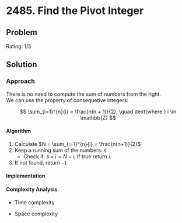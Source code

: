 # 2485. Find the Pivot Integer

## Problem

Rating: 1/5

## Solution

### Approach

There is no need to compute the sum of numbers from the right.  
We can use the property of consequetive integers:

$$
\sum_{i=1}^{n}{i} = \frac{n(n + 1)}{2}, 
\quad \text{where } i \in \mathbb{Z}
$$

#### Algorithm

1. Calculate $N = \sum_{i=1}^{n}{i} = \frac{n(n+1)}{2}$
2. Keep a running sum of the numbers: $s$
    - Check if: $s + i = N - i$, If true return $i$.
4. If not found, return `-1`

#### Implementation

#### Complexity Analysis

- Time complexity

- Space complexity